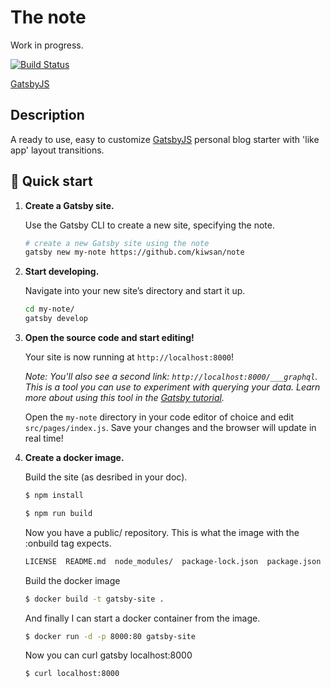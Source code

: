 # The note

Work in progress.

[![Build Status](https://travis-ci.org/kiwsan/note.svg?branch=master)](https://travis-ci.org/kiwsan/note)

[GatsbyJS](https://www.gatsbyjs.org/) <br />

## Description

A ready to use, easy to customize [GatsbyJS](https://github.com/gatsbyjs/gatsby) personal blog starter with 'like app' layout transitions.

## 🚀 Quick start

1.  **Create a Gatsby site.**

    Use the Gatsby CLI to create a new site, specifying the note.

    ```sh
    # create a new Gatsby site using the note
    gatsby new my-note https://github.com/kiwsan/note
    ```

1.  **Start developing.**

    Navigate into your new site’s directory and start it up.

    ```sh
    cd my-note/
    gatsby develop
    ```

1.  **Open the source code and start editing!**

    Your site is now running at `http://localhost:8000`!

    _Note: You'll also see a second link: _`http://localhost:8000/___graphql`_. This is a tool you can use to experiment with querying your data. Learn more about using this tool in the [Gatsby tutorial](https://www.gatsbyjs.org/tutorial/part-five/#introducing-graphiql)._

    Open the `my-note` directory in your code editor of choice and edit `src/pages/index.js`. Save your changes and the browser will update in real time!

1.  **Create a docker image.**

    Build the site (as desribed in your doc). 
    
    ```sh
    $ npm install 
    ```
    
    ```sh
    $ npm run build
    ```

    Now you have a public/ repository. This is what the image with the :onbuild tag expects.

    ```sh
    LICENSE  README.md  node_modules/  package-lock.json  package.json  public/  src/
    ```

    Build the docker image

    ```sh
    $ docker build -t gatsby-site .
    ```

    And finally I can start a docker container from the image.

    ```sh
    $ docker run -d -p 8000:80 gatsby-site
    ```

    Now you can curl gatsby localhost:8000

    ```sh
    $ curl localhost:8000
    ```
